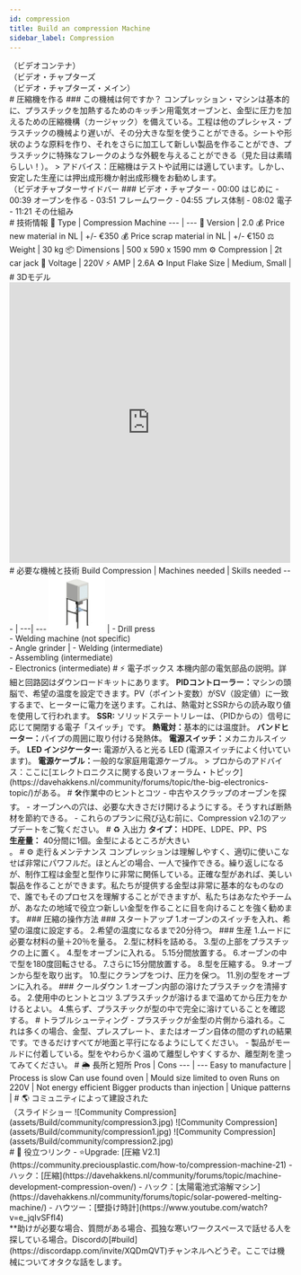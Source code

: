 ```yaml
--- 
id: compression 
title: Build an compression Machine 
sidebar_label: Compression 
--- 
```

<div class="videocontainer">（ビデオコンテナ）</div 
  <iframe width="800" height="400" src="https://www.youtube.com/embed/ogI8kt0w43Y" frameborder="0" allow="accelerometer; autoplay; encrypted-media; gyroscope; picture-in-picture" allowfullscreen></iframe> 
</div> 
<style> 
:root { 
  --highlight: #f29094; 
  --hover: #f29094; 
} 
</style> 
<div class="videoChapters">（ビデオ・チャプターズ 
<div class="videoChaptersMain">（ビデオ・チャプターズ・メイン）</div>
# 圧縮機を作る 
### この機械は何ですか？ 
コンプレッション・マシンは基本的に、プラスチックを加熱するためのキッチン用電気オーブンと、金型に圧力を加えるための圧縮機構（カージャック）を備えている。工程は他のプレシャス・プラスチックの機械より遅いが、その分大きな型を使うことができる。シートや形状のような原料を作り、それをさらに加工して新しい製品を作ることができ、プラスチックに特殊なフレークのような外観を与えることができる（見た目は素晴らしい！）。 
> アドバイス：圧縮機はテストや試用には適しています。しかし、安定した生産には押出成形機か射出成形機をお勧めします。 
</div> 
<div class="videoChaptersSidebar">（ビデオチャプターサイドバー
### ビデオ・チャプター 
- 00:00 はじめに 
- 00:39 オーブンを作る 
- 03:51 フレームワーク 
- 04:55 プレス体制 
- 08:02 電子 
- 11:21 その仕組み 
</div> 
</div> 
# 技術情報 
📓 Type | Compression Machine 
--- | --- 
💎 Version | 2.0 
💰 Price new material in NL | +/- €350 
💰 Price scrap material in NL | +/- €150 
⚖️ Weight | 30 kg 
📦 Dimensions | 500 x  590 x 1590 mm 
⚙️ Compression | 2t car jack 
🔌 Voltage | 220V 
⚡️ AMP | 2.6A 
♻️ Input Flake Size  | Medium, Small  | 
# 3Dモデル 
<iframe width="500" height="500" src="https://b2b.partcommunity.com/community/partcloud/embedded.html?route=embedded-viewer&name=Compression+Basic+V2.0&model_id=96647&portal=b2b&noAutoload=false&autoRotate=false&hideMenu=true&topColor=%23dde7ed&bottomColor=%23ffffff&cameraParams=false&varsettransfer=" frameborder="0" id="EmbeddedView-Iframe-96647" allowfullscreen></iframe> 
# 必要な機械と技術 
Build Compression  | Machines needed | Skills needed 
--- | ---| --- 
<img style="margin-left: 0;" src="../assets/build/thumb-compression.jpg" width="100"/>  | - Drill press <br> - Welding machine (not specific) <br> - Angle grinder | - Welding (intermediate) <br> - Assembling (intermediate) <br> - Electronics (intermediate) 
# ⚡️ 電子ボックス 
本機内部の電気部品の説明。詳細と回路図はダウンロードキットにあります。 
<b>PIDコントローラー：</b>マシンの頭脳で、希望の温度を設定できます。PV（ポイント変数）がSV（設定値）に一致するまで、ヒーターに電力を送ります。これは、熱電対とSSRからの読み取り値を使用して行われます。 
<b>SSR:</b> ソリッドステートリレーは、（PIDからの）信号に応じて開閉する電子「スイッチ」です。 
<b>熱電対：</b>基本的には温度計。 
<b>バンドヒーター：</b>パイプの周囲に取り付ける発熱体。 
<b>電源スイッチ：</b>メカニカルスイッチ。 
<b>LED インジケーター:</b> 電源が入ると光る LED (電源スイッチによく付いています)。 
<b>電源ケーブル：</b>一般的な家庭用電源ケーブル。 
> プロからのアドバイス：ここに[エレクトロニクスに関する良いフォーラム・トピック](https://davehakkens.nl/community/forums/topic/the-big-electronics-topic/)がある。 
# 🛠作業中のヒントとコツ 
- 中古やスクラップのオーブンを探す。 
- オーブンへの穴は、必要な大きさだけ開けるようにする。そうすれば断熱材を節約できる。 
- これらのプランに飛び込む前に、Compression v2.1のアップデートをご覧ください。 
# ♻️ 入出力 
<b>タイプ：</b> HDPE、LDPE、PP、PS<br> 
<b>生産量：</b> 40分間に1個。金型によるところが大きい<br>。 
# ⚙️ 走行＆メンテナンス 
コンプレッションは理解しやすく、適切に使いこなせば非常にパワフルだ。ほとんどの場合、一人で操作できる。繰り返しになるが、制作工程は金型と型作りに非常に関係している。正確な型があれば、美しい製品を作ることができます。私たちが提供する金型は非常に基本的なものなので、誰でもそのプロセスを理解することができますが、私たちはあなたやチームが、あなたの地域で役立つ新しい金型を作ることに目を向けることを強く勧めます。 
### 圧縮の操作方法 
### スタートアップ 
1.オーブンのスイッチを入れ、希望の温度に設定する。 
2.希望の温度になるまで20分待つ。 
### 生産 
1.ムードに必要な材料の量＋20％を量る。 
2.型に材料を詰める。 
3.型の上部をプラスチックの上に置く。 
4.型をオーブンに入れる。 
5.15分間放置する。 
6.オーブンの中で型を180度回転させる。 
7.さらに15分間放置する。 
8.型を圧縮する。 
9.オーブンから型を取り出す。 
10.型にクランプをつけ、圧力を保つ。 
11.別の型をオーブンに入れる。 
### クールダウン 
1.オーブン内部の溶けたプラスチックを清掃する。 
2.使用中のヒントとコツ 
3.プラスチックが溶けるまで温めてから圧力をかけるとよい。 
4.焦らず、プラスチックが型の中で完全に溶けていることを確認する。 
# トラブルシューティング 
- プラスチックが金型の片側から溢れる。これは多くの場合、金型、プレスプレート、またはオーブン自体の間のずれの結果です。できるだけすべてが地面と平行になるようにしてください。 
- 製品がモールドに付着している。型をやわらかく温めて離型しやすくするか、離型剤を塗ってみてください。 
# 🌦 長所と短所 
Pros | Cons 
--- | --- 
Easy to manufacture     | Process is slow 
Can use found oven | Mould size limited to oven 
Runs on 220V |  Not energy efficient 
Bigger products than injection    | 
Unique patterns |   
# 🌎 コミュニティによって建設された 
<div class="j-slideshow">（スライドショー 
![Community Compression](assets/Build/community/compression3.jpg) 
![Community Compression](assets/Build/community/compression1.jpg) 
![Community Compression](assets/Build/community/compression2.jpg) 
</div> 
# 🙌 役立つリンク 
- ⭐️Upgrade: [圧縮 V2.1](https://community.preciousplastic.com/how-to/compression-machine-21) 
- ハック：[圧縮](https://davehakkens.nl/community/forums/topic/machine-development-compression-oven/) 
- ハック：[太陽電池式溶解マシン](https://davehakkens.nl/community/forums/topic/solar-powered-melting-machine/) 
- ハウツー：[壁掛け時計](https://www.youtube.com/watch?v=e_jqIvSFfI4)<br> 
**助けが必要な場合、質問がある場合、孤独な寒いワークスペースで話せる人を探している場合。Discordの[#build](https://discordapp.com/invite/XQDmQVT)チャンネルへどうぞ。ここでは機械についてオタクな話をします。 
